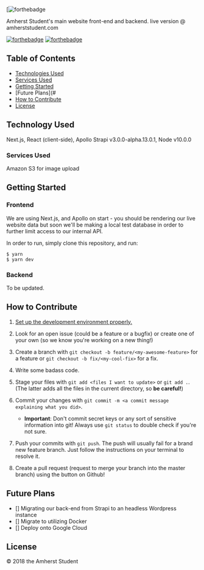 [![forthebadge](https://amherststudent.com/static/logo.svg)

Amherst Student's main website front-end and backend.
live version @ amherststudent.com

[![forthebadge](https://forthebadge.com/images/badges/built-by-developers.svg)](https://forthebadge.com)
[![forthebadge](https://forthebadge.com/images/badges/built-with-love.svg)](https://forthebadge.com)

## Table of Contents

* [Technologies Used](#)
* [Services Used](#)
* [Getting Started](#)
* [Future Plans](#
* [How to Contribute](#)
* [License](#)

## Technology Used

Next.js, React (client-side), Apollo Strapi v3.0.0-alpha.13.0.1, Node v10.0.0

### Services Used
Amazon S3 for image upload

## Getting Started

### Frontend
We are using Next.js, and Apollo on start - you should be rendering our live website data but soon we'll be making a local test database in order to further limit access to our internal API.

In order to run, simply clone this repository, and run:

    $ yarn
    $ yarn dev
    
### Backend

To be updated. 

## How to Contribute

1.  [Set up the development environment properly.](#setting-up-the-development-environment)

2.  Look for an open issue (could be a feature or a bugfix) or create one of
    your own (so we know you're working on a new thing!)

3.  Create a branch with `git checkout -b feature/<my-awesome-feature>` for a
    feature or `git checkout -b fix/<my-cool-fix>` for a fix.

4.  Write some badass code.

5.  Stage your files with `git add <files I want to update>` or `git add .`.
    (The latter adds all the files in the current directory, so **be careful!**)

6.  Commit your changes with
    `git commit -m <a commit message explaining what you did>`.

    * **Important**: Don't commit secret keys or any sort of sensitive
      information into git! Always use `git status` to double check if you're
      not sure.

7.  Push your commits with `git push`. The push will usually fail for a brand
    new feature branch. Just follow the instructions on your terminal to resolve
    it.

8.  Create a pull request (request to merge your branch into the master branch)
    using the button on Github!

## Future Plans

- [] Migrating our back-end from Strapi to an headless Wordpress instance
- [] Migrate to utilizing Docker
- [] Deploy onto Google Cloud

## License
© 2018 the Amherst Student

